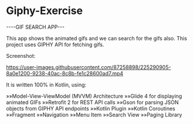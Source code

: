 # Giphy-Exercise
----GIF SEARCH APP---


This app shows the animated gifs and we can search for the gifs also.
This project uses GIPHY API for fetching gifs.

Screenshot:



https://user-images.githubusercontent.com/87258898/225290905-8a0e1200-9238-40ac-8c8b-fe1c28600ad7.mp4

It is written 100% in Kotlin, using:

»»Model-View-ViewModel (MVVM) Architecture
»»Glide 4 for displaying animated GIFs
»»Retrofit 2 for REST API calls
»»Gson for parsing JSON objects from GIPHY API endpoints
»»Kotlin Plugin
»»Kotlin Coroutines
»»Fragment
»»Navigation 
»»Menu Item
»»Search View
»»Paging Library


